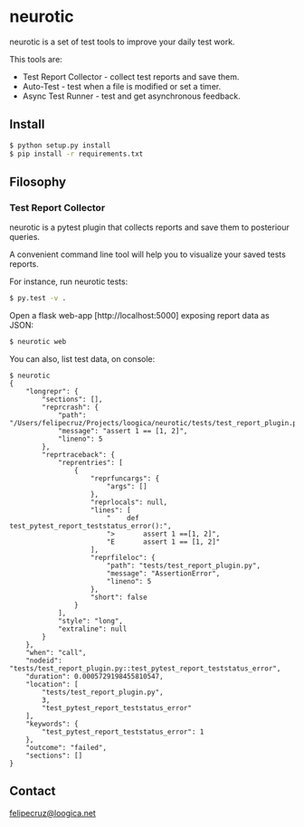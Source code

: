# neurotic

neurotic is a set of test tools to improve your daily test work.

This tools are:

* Test Report Collector - collect test reports and save them.
* Auto-Test - test when a file is modified or set a timer. 
* Async Test Runner - test and get asynchronous feedback.

## Install

```sh
$ python setup.py install
$ pip install -r requirements.txt
```

## Filosophy

### Test Report Collector

neurotic is a pytest plugin that collects reports and save them to posteriour
queries.

A convenient command line tool will help you to visualize your saved tests 
reports.

For instance, run neurotic tests:

```sh
$ py.test -v .
```

Open a flask web-app [http://localhost:5000] exposing report data as JSON:
```sh
$ neurotic web
```

You can also, list test data, on console:

```
$ neurotic
{
    "longrepr": {
        "sections": [], 
        "reprcrash": {
            "path": "/Users/felipecruz/Projects/loogica/neurotic/tests/test_report_plugin.py", 
            "message": "assert 1 == [1, 2]", 
            "lineno": 5
        }, 
        "reprtraceback": {
            "reprentries": [
                {
                    "reprfuncargs": {
                        "args": []
                    }, 
                    "reprlocals": null, 
                    "lines": [
                        "    def test_pytest_report_teststatus_error():", 
                        ">       assert 1 ==[1, 2]", 
                        "E       assert 1 == [1, 2]"
                    ], 
                    "reprfileloc": {
                        "path": "tests/test_report_plugin.py", 
                        "message": "AssertionError", 
                        "lineno": 5
                    }, 
                    "short": false
                }
            ], 
            "style": "long", 
            "extraline": null
        }
    }, 
    "when": "call", 
    "nodeid": "tests/test_report_plugin.py::test_pytest_report_teststatus_error", 
    "duration": 0.0005729198455810547, 
    "location": [
        "tests/test_report_plugin.py", 
        3, 
        "test_pytest_report_teststatus_error"
    ], 
    "keywords": {
        "test_pytest_report_teststatus_error": 1
    }, 
    "outcome": "failed", 
    "sections": []
}
```

## Contact

felipecruz@loogica.net
